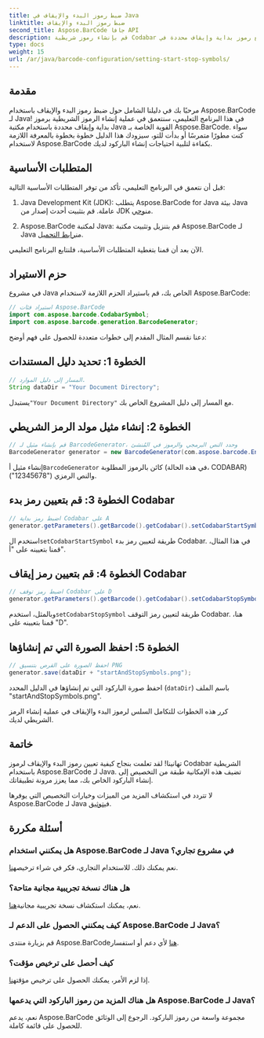 ```yaml
---
title: ضبط رموز البدء والإيقاف في Java
linktitle: ضبط رموز البدء والإيقاف
second_title: Aspose.BarCode جافا API
description: قم بإنشاء رموز شريطية Codabar مخصصة مع رموز بداية وإيقاف محددة في Java باستخدام Aspose.BarCode. اتبع دليلنا خطوة بخطوة للتكامل السلس.
type: docs
weight: 15
url: /ar/java/barcode-configuration/setting-start-stop-symbols/
---
```


## مقدمة

مرحبًا بك في دليلنا الشامل حول ضبط رموز البدء والإيقاف باستخدام Aspose.BarCode لـ Java! في هذا البرنامج التعليمي، سنتعمق في عملية إنشاء الرموز الشريطية برموز بداية وإيقاف محددة باستخدام مكتبة Java القوية الخاصة بـ Aspose.BarCode. سواء كنت مطورًا متمرسًا أو بدأت للتو، سيزودك هذا الدليل خطوة بخطوة بالمعرفة اللازمة لاستخدام Aspose.BarCode بكفاءة لتلبية احتياجات إنشاء الباركود لديك.

## المتطلبات الأساسية

قبل أن نتعمق في البرنامج التعليمي، تأكد من توفر المتطلبات الأساسية التالية:

1.  Java Development Kit (JDK): يتطلب Aspose.BarCode for Java بيئة Java عاملة. قم بتثبيت أحدث إصدار من JDK من[وحي](https://www.oracle.com/java/technologies/javase-downloads.html).

2.  Aspose.BarCode لمكتبة Java: قم بتنزيل وتثبيت مكتبة Aspose.BarCode لـ Java من[رابط التحميل](https://releases.aspose.com/barcode/java/).

الآن بعد أن قمنا بتغطية المتطلبات الأساسية، فلنتابع البرنامج التعليمي.

## حزم الاستيراد

في مشروع Java الخاص بك، قم باستيراد الحزم اللازمة لاستخدام Aspose.BarCode:

```java
// استيراد فئات Aspose.BarCode
import com.aspose.barcode.CodabarSymbol;
import com.aspose.barcode.generation.BarcodeGenerator;
```

دعنا نقسم المثال المقدم إلى خطوات متعددة للحصول على فهم أوضح:

## الخطوة 1: تحديد دليل المستندات

```java
// المسار إلى دليل الموارد.
String dataDir = "Your Document Directory";
```

 يستبدل`"Your Document Directory"` مع المسار إلى دليل المشروع الخاص بك.

## الخطوة 2: إنشاء مثيل مولد الرمز الشريطي

```java
// قم بإنشاء مثيل لـ BarcodeGenerator، وحدد النص البرمجي والرموز في المُنشئ
BarcodeGenerator generator = new BarcodeGenerator(com.aspose.barcode.EncodeTypes.CODABAR, "12345678");
```

 إنشاء مثيل أ`BarcodeGenerator` كائن بالرموز المطلوبة (في هذه الحالة، CODABAR) والنص الرمزي ("12345678").

## الخطوة 3: قم بتعيين رمز بدء Codabar

```java
// اضبط رمز بداية Codabar على A
generator.getParameters().getBarcode().getCodabar().setCodabarStartSymbol(CodabarSymbol.A);
```

 استخدم ال`setCodabarStartSymbol` طريقة لتعيين رمز بدء Codabar. في هذا المثال، قمنا بتعيينه على "أ".

## الخطوة 4: قم بتعيين رمز إيقاف Codabar

```java
// اضبط رمز توقف Codabar على D
generator.getParameters().getBarcode().getCodabar().setCodabarStopSymbol(CodabarSymbol.D);
```

 وبالمثل، استخدم`setCodabarStopSymbol` طريقة لتعيين رمز التوقف Codabar. هنا، قمنا بتعيينه على "D".

## الخطوة 5: احفظ الصورة التي تم إنشاؤها

```java
// احفظ الصورة على القرص بتنسيق PNG
generator.save(dataDir + "startAndStopSymbols.png");
```

احفظ صورة الباركود التي تم إنشاؤها في الدليل المحدد (`dataDir`) باسم الملف "startAndStopSymbols.png".

كرر هذه الخطوات للتكامل السلس لرموز البدء والإيقاف في عملية إنشاء الرمز الشريطي لديك.

## خاتمة

تهانينا! لقد تعلمت بنجاح كيفية تعيين رموز البدء والإيقاف لرموز Codabar الشريطية باستخدام Aspose.BarCode لـ Java. تضيف هذه الإمكانية طبقة من التخصيص إلى إنشاء الباركود الخاص بك، مما يعزز مرونة تطبيقاتك.

 لا تتردد في استكشاف المزيد من الميزات وخيارات التخصيص التي يوفرها Aspose.BarCode لـ Java في[توثيق](https://reference.aspose.com/barcode/java/).

## أسئلة مكررة

### هل يمكنني استخدام Aspose.BarCode لـ Java في مشروع تجاري؟
 نعم يمكنك ذلك. للاستخدام التجاري، فكر في شراء ترخيص[هنا](https://purchase.aspose.com/buy).

### هل هناك نسخة تجريبية مجانية متاحة؟
 نعم، يمكنك استكشاف نسخة تجريبية مجانية[هنا](https://releases.aspose.com/).

### كيف يمكنني الحصول على الدعم لـ Aspose.BarCode لـ Java؟
 قم بزيارة منتدى Aspose.BarCode[هنا](https://forum.aspose.com/c/barcode/13) لأي دعم أو استفسار.

### كيف أحصل على ترخيص مؤقت؟
 إذا لزم الأمر، يمكنك الحصول على ترخيص مؤقت[هنا](https://purchase.aspose.com/temporary-license/).

### هل هناك المزيد من رموز الباركود التي يدعمها Aspose.BarCode لـ Java؟
نعم، يدعم Aspose.BarCode مجموعة واسعة من رموز الباركود. الرجوع إلى الوثائق للحصول على قائمة كاملة.

